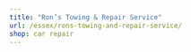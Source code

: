 ```yaml
---
title: "Ron’s Towing & Repair Service"
url: /essex/rons-towing-and-repair-service/
shop: car repair
---
```

